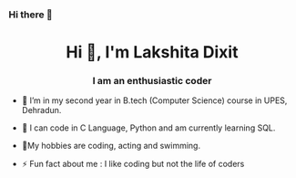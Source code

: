 ### Hi there 👋

<h1 align="center">Hi 👋, I'm Lakshita Dixit</h1>
<h3 align="center">I am an enthusiastic coder</h3>
 
- 🔭 I’m in my second year in B.tech (Computer Science) course in UPES, Dehradun.
- 🌱 I can code in C Language, Python and am currently learning SQL.
- 💬My hobbies are coding, acting and swimming.
 
- ⚡ Fun fact about me :   I like coding but not the life of coders 
 
